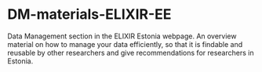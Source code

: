 # DM-materials-ELIXIR-EE
Data Management section in the ELIXIR Estonia webpage.  An overview material on how to manage your data efficiently, so that it is findable and reusable by other researchers and give recommendations for researchers in Estonia. 
